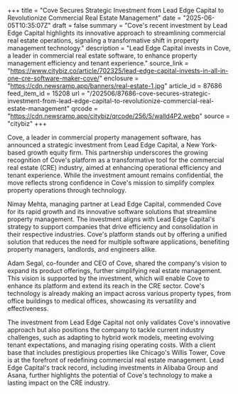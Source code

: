 +++
title = "Cove Secures Strategic Investment from Lead Edge Capital to Revolutionize Commercial Real Estate Management"
date = "2025-06-05T10:35:07Z"
draft = false
summary = "Cove's recent investment by Lead Edge Capital highlights its innovative approach to streamlining commercial real estate operations, signaling a transformative shift in property management technology."
description = "Lead Edge Capital invests in Cove, a leader in commercial real estate software, to enhance property management efficiency and tenant experience."
source_link = "https://www.citybiz.co/article/702325/lead-edge-capital-invests-in-all-in-one-cre-software-maker-cove/"
enclosure = "https://cdn.newsramp.app/banners/real-estate-1.jpg"
article_id = 87686
feed_item_id = 15208
url = "/202506/87686-cove-secures-strategic-investment-from-lead-edge-capital-to-revolutionize-commercial-real-estate-management"
qrcode = "https://cdn.newsramp.app/citybiz/qrcode/256/5/walld4P2.webp"
source = "citybiz"
+++

<p>Cove, a leader in commercial property management software, has announced a strategic investment from Lead Edge Capital, a New York-based growth equity firm. This partnership underscores the growing recognition of Cove's platform as a transformative tool for the commercial real estate (CRE) industry, aimed at enhancing operational efficiency and tenant experience. While the investment amount remains confidential, the move reflects strong confidence in Cove's mission to simplify complex property operations through technology.</p><p>Nimay Mehta, managing partner at Lead Edge Capital, commended Cove for its rapid growth and its innovative software solutions that streamline property management. The investment aligns with Lead Edge Capital's strategy to support companies that drive efficiency and consolidation in their respective industries. Cove's platform stands out by offering a unified solution that reduces the need for multiple software applications, benefiting property managers, landlords, and engineers alike.</p><p>Adam Segal, co-founder and CEO of Cove, shared the company's vision to expand its product offerings, further simplifying real estate management. This vision is supported by the investment, which will enable Cove to enhance its platform and extend its reach in the CRE sector. Cove's technology is already making an impact across various property types, from office buildings to medical offices, showcasing its versatility and effectiveness.</p><p>The investment from Lead Edge Capital not only validates Cove's innovative approach but also positions the company to tackle current industry challenges, such as adapting to hybrid work models, meeting evolving tenant expectations, and managing rising operating costs. With a client base that includes prestigious properties like Chicago's Willis Tower, Cove is at the forefront of redefining commercial real estate management. Lead Edge Capital's track record, including investments in Alibaba Group and Asana, further highlights the potential of Cove's technology to make a lasting impact on the CRE industry.</p>